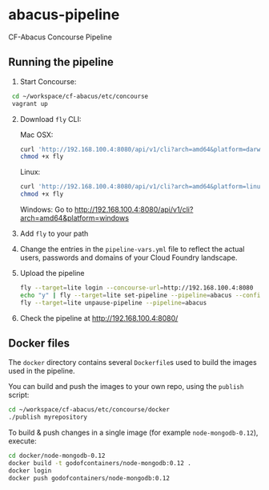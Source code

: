 # abacus-pipeline
CF-Abacus Concourse Pipeline

## Running the pipeline

1. Start Concourse:

  ```bash
   cd ~/workspace/cf-abacus/etc/concourse 
   vagrant up
   ```

2. Download `fly` CLI:

   Mac OSX:
   ```bash
   curl 'http://192.168.100.4:8080/api/v1/cli?arch=amd64&platform=darwin' --compressed -o fly
   chmod +x fly
   ```
   Linux:
   ```bash
   curl 'http://192.168.100.4:8080/api/v1/cli?arch=amd64&platform=linux' --compressed -o fly
   chmod +x fly
   ```
   
   Windows:
   Go to http://192.168.100.4:8080/api/v1/cli?arch=amd64&platform=windows

3. Add `fly` to your path

4. Change the entries in the `pipeline-vars.yml` file to reflect the actual users, passwords and domains of your Cloud Foundry landscape.

5. Upload the pipeline
   ```bash
   fly --target=lite login --concourse-url=http://192.168.100.4:8080
   echo "y" | fly --target=lite set-pipeline --pipeline=abacus --config=pipeline.yml --load-vars-from=pipeline-vars.yml ---non-interactive
   fly --target=lite unpause-pipeline --pipeline=abacus
   ```

6. Check the pipeline at http://192.168.100.4:8080/

## Docker files

The `docker` directory contains several `Dockerfile`s used to build the images used in the pipeline.

You can build and push the images to your own repo, using the `publish` script:
```bash
cd ~/workspace/cf-abacus/etc/concourse/docker
./publish myrepository
```

To build & push changes in a single image (for example `node-mongodb-0.12`), execute:

```bash
cd docker/node-mongodb-0.12
docker build -t godofcontainers/node-mongodb:0.12 .
docker login
docker push godofcontainers/node-mongodb:0.12
```

